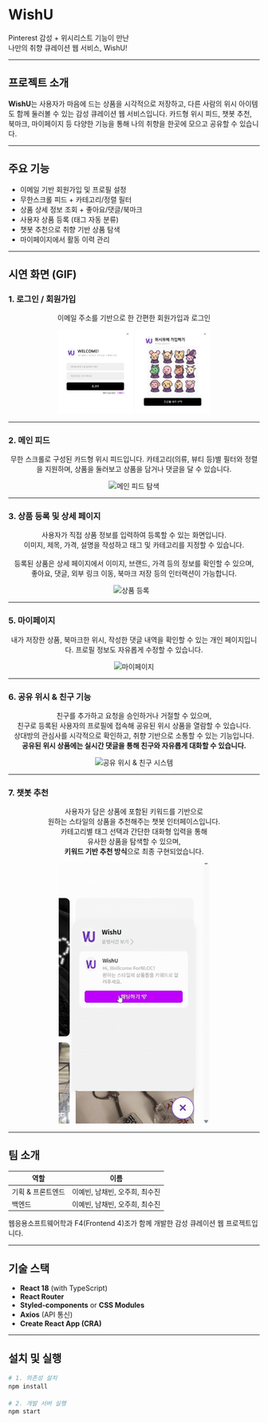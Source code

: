 # WishU

Pinterest 감성 + 위시리스트 기능이 만난  
나만의 취향 큐레이션 웹 서비스, WishU!

---

## 프로젝트 소개

<p>
  <strong>WishU</strong>는 사용자가 마음에 드는 상품을 시각적으로 저장하고,  
  다른 사람의 위시 아이템도 함께 둘러볼 수 있는 감성 큐레이션 웹 서비스입니다.  
  카드형 위시 피드, 챗봇 추천, 북마크, 마이페이지 등 다양한 기능을 통해  
  나의 취향을 한곳에 모으고 공유할 수 있습니다.
</p>

---

## 주요 기능

- 이메일 기반 회원가입 및 프로필 설정  
- 무한스크롤 피드 + 카테고리/정렬 필터  
- 상품 상세 정보 조회 + 좋아요/댓글/북마크  
- 사용자 상품 등록 (태그 자동 분류)  
- 챗봇 추천으로 취향 기반 상품 탐색  
- 마이페이지에서 활동 이력 관리

---

## 시연 화면 (GIF)

### 1. 로그인 / 회원가입

<div align="center">
<p>
  이메일 주소를 기반으로 한 간편한 회원가입과 로그인 
</p>
  <img src="gifs/login_register.png" width="30%" alt="회원가입 및 로그인"> <img src="gifs/login_register2.png" width="30%" alt="회원가입 및 로그인">
</div>

---

### 2. 메인 피드

<div align="center">
  <p>
  무한 스크롤로 구성된 카드형 위시 피드입니다.  
  카테고리(의류, 뷰티 등)별 필터와 정렬을 지원하며,  
  상품을 둘러보고 상품을 담거나 댓글을 달 수 있습니다.
</p>
  <img src="gifs/main_feed.gif" width="60%" alt="메인 피드 탐색">
</div>

---

### 3. 상품 등록 및 상세 페이지

<div align="center">
  <p>
    사용자가 직접 상품 정보를 입력하여 등록할 수 있는 화면입니다.  <br/>
    이미지, 제목, 가격, 설명을 작성하고 태그 및 카테고리를 지정할 수 있습니다.  <br/><br/>
    등록된 상품은 상세 페이지에서 이미지, 브랜드, 가격 등의 정보를 확인할 수 있으며,  <br/>
    좋아요, 댓글, 외부 링크 이동, 북마크 저장 등의 인터랙션이 가능합니다.
  </p>
  <img src="gifs/product_upload.gif" width="45%" alt="상품 등록" style="margin-right: 10px;">
</div>

---

### 5. 마이페이지

<div align="center">
<p>
  내가 저장한 상품, 북마크한 위시, 작성한 댓글 내역을 확인할 수 있는 개인 페이지입니다.  
  프로필 정보도 자유롭게 수정할 수 있습니다.
</p>
  <img src="gifs/mypage.gif" width="60%" alt="마이페이지">
</div>

---

### 6. 공유 위시 & 친구 기능

<div align="center">
<p>
  친구를 추가하고 요청을 승인하거나 거절할 수 있으며, <br/> 
  친구로 등록된 사용자의 프로필에 접속해 공유된 위시 상품을 열람할 수 있습니다.  <br/> 
  상대방의 관심사를 시각적으로 확인하고, 취향 기반으로 소통할 수 있는 기능입니다.<br/> 
  <strong>공유된 위시 상품에는 실시간 댓글을 통해 친구와 자유롭게 대화할 수 있습니다.</strong>
</p>
  <img src="gifs/shared_wish.gif" width="60%" alt="공유 위시 & 친구 시스템">
</div>

---

### 7. 챗봇 추천

<div align="center">
  <p>
  사용자가 담은 상품에 포함된 키워드를 기반으로 <br/>
  원하는 스타일의 상품을 추천해주는 챗봇 인터페이스입니다.  <br/>
  카테고리별 태그 선택과 간단한 대화형 입력을 통해  <br/>
  유사한 상품을 탐색할 수 있으며,  <br/>
  <strong>키워드 기반 추천 방식</strong>으로 최종 구현되었습니다.
</p>
  <img src="gifs/chatbot.gif" width="60%" alt="챗봇 추천">
</div>

---

## 팀 소개

| 역할 | 이름 |
|------|------|
| 기획 & 프론트엔드 | 이예빈, 남채빈, 오주희, 최수진 |
| 백엔드 | 이예빈, 남채빈, 오주희, 최수진 |

<p>
  웹응용소프트웨어학과 F4(Frontend 4)조가 함께 개발한 감성 큐레이션 웹 프로젝트입니다.
</p>

---

## 기술 스택

- **React 18** (with TypeScript)
- **React Router**
- **Styled-components** or **CSS Modules**
- **Axios** (API 통신)
- **Create React App (CRA)**

---

## 설치 및 실행

```bash
# 1. 의존성 설치
npm install

# 2. 개발 서버 실행
npm start
